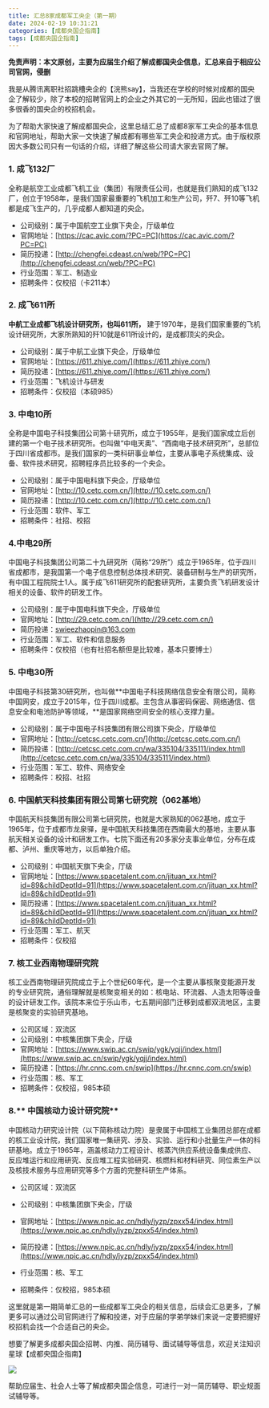 ```yaml
---
title: 汇总8家成都军工央企（第一期）
date: 2024-02-19 10:31:21
categories: [成都央国企指南]
tags: [成都央国企指南]
---
```


**免责声明：本文原创，主要为应届生介绍了解成都国央企信息，汇总来自于相应公司官网，侵删**

我是从腾讯离职社招跳槽央企的【浣熊say】，当我还在学校的时候对成都的国央企了解较少，除了本校的招聘官网上的企业之外其它的一无所知，因此也错过了很多很香的国央企的校招机会。

为了帮助大家快速了解成都国央企，这里总结汇总了成都8家军工央企的基本信息和官网地址，帮助大家一文快速了解成都有哪些军工央企和投递方式。由于版权原因大多数公司只有一句话的介绍，详细了解这些公司请大家去官网了解。

### 1. 成飞132厂

全称是航空工业成都飞机工业（集团）有限责任公司，也就是我们熟知的成飞132厂，创立于1958年，是我们国家最重要的飞机加工和生产公司，歼7、歼10等飞机都是成飞生产的，几乎成都人都知道的央企。

* 公司级别：属于中国航空工业旗下央企，厅级单位
* 官网地址：[https://cac.avic.com/?PC=PC](https://cac.avic.com/?PC=PC)
* 简历投递：[http://chengfei.cdeast.cn/web/?PC=PC](http://chengfei.cdeast.cn/web/?PC=PC)
* 行业范围：军工、制造业
* 招聘条件：仅校招（卡211本）

### 2. 成飞611所

**中航工业成都飞机设计研究所，也叫611所，** 建于1970年，是我们国家重要的飞机设计研究所，大家所熟知的歼10就是611所设计的，是成都顶尖的央企。

* 公司级别：属于中航工业旗下央企，厅级单位
* 官网地址：[https://611.zhiye.com/](https://611.zhiye.com/)
* 简历投递：[https://611.zhiye.com/](https://611.zhiye.com/)
* 行业范围：飞机设计与研发
* 招聘条件：仅校招（本硕985）

### 3. 中电10所

全称是中国电子科技集团公司第十研究所，成立于1955年，是我们国家成立后创建的第一个电子技术研究所。也叫做“中电天奥”、“西南电子技术研究所”，总部位于四川省成都市。是我们国家的一类科研事业单位，主要从事电子系统集成、设备、软件技术研究，招聘程序员比较多的一个央企。

* 公司级别：属于中国电科旗下央企，厅级单位
* 官网地址：[http://10.cetc.com.cn/](http://10.cetc.com.cn/)
* 简历投递：[http://10.cetc.com.cn/](http://10.cetc.com.cn/)
* 行业范围：软件、军工
* 招聘条件：社招、校招

### 4.中电29所

中国电子科技集团公司第二十九研究所（简称“29所”）成立于1965年，位于四川省成都市，是我国第一个电子信息控制总体技术研究、装备研制与生产的研究所，有中国工程院院士1人。属于成飞611研究所的配套研究所，主要负责飞机研发设计相关的设备、软件的研发工作。

* 公司级别：属于中国电科旗下央企，厅级单位
* 官网地址：[http://29.cetc.com.cn/](http://29.cetc.com.cn/)
* 简历投递：swieezhaopin@163.com
* 行业范围：军工、软件和信息服务
* 招聘条件：仅校招（也有社招名额但是比较难，基本只要博士）

### 5. 中电30所

中国电子科技第30研究所，也叫做**中国电子科技网络信息安全有限公司，简称中国网安，成立于2015年，位于四川成都。主包含从事密码保密、网络通信、信息安全和电池防护等领域，**是国家网络空间安全的核心支撑力量。

* 公司级别：属于中国电子科技集团有限公司旗下央企，厅级单位
* 官网地址：[http://cetcsc.cetc.com.cn/](http://cetcsc.cetc.com.cn/)
* 简历投递：[http://cetcsc.cetc.com.cn/wa/335104/335111/index.html](http://cetcsc.cetc.com.cn/wa/335104/335111/index.html)
* 行业范围：军工、软件、网络安全
* 招聘条件：校招、社招

### 6. 中国航天科技集团有限公司第七研究院（062基地）

中国航天科技集团有限公司第七研究院，也就是大家熟知的062基地，成立于1965年，位于成都市龙泉驿，是中国航天科技集团在西南最大的基地，主要从事航天相关设备的设计和研发工作。七院下面还有20多家分支事业单位，分布在成都、泸州、重庆等地方，以后单独介绍。

* 公司级别：中国航天旗下央企，厅级
* 官网地址：[https://www.spacetalent.com.cn/jituan_xx.html?id=89&childDeptId=91](https://www.spacetalent.com.cn/jituan_xx.html?id=89&childDeptId=91)
* 简历投递：[https://www.spacetalent.com.cn/jituan_xx.html?id=89&childDeptId=91](https://www.spacetalent.com.cn/jituan_xx.html?id=89&childDeptId=91)
* 行业范围：军工、航天
* 招聘条件：仅校招

### 7. 核工业西南物理研究院

核工业西南物理研究院成立于上个世纪60年代，是一个主要从事核聚变能源开发的专业研究院，通俗理解就是核聚变相关的如：核电站、环流器、人造太阳等设备的设计研发工作。该院本来位于乐山市，七五期间部门迁移到成都双流地区，主要是核聚变的实验研究基地。

* 公司区域：双流区
* 公司级别：中核集团旗下央企，厅级
* 官网地址：[https://www.swip.ac.cn/swip/ygk/yqjj/index.html](https://www.swip.ac.cn/swip/ygk/yqjj/index.html)
* 简历投递：[https://hr.cnnc.com.cn/swip](https://hr.cnnc.com.cn/swip)
* 行业范围：核、军工
* 招聘条件：仅校招，985本硕

### 8.** 中国核动力设计研究院**

中国核动力研究设计院（以下简称核动力院）是隶属于中国核工业集团总部在成都的核工业设计院，我们国家唯一集研究、涉及、实验、运行和小批量生产一体的科研基地。成立于1965年，涵盖核动力工程设计、核蒸汽供应系统设备集成供应、反应堆运行和应用研究、反应堆工程实验研究、核燃料和材料研究、同位素生产以及核技术服务与应用研究等多个方面的完整科研生产体系。

* 公司区域：双流区


* 公司级别：中核集团旗下央企，厅级
* 官网地址：[https://www.npic.ac.cn/hdly/jyzp/zpxx54/index.html](https://www.npic.ac.cn/hdly/jyzp/zpxx54/index.html)
* 简历投递：[https://www.npic.ac.cn/hdly/jyzp/zpxx54/index.html](https://www.npic.ac.cn/hdly/jyzp/zpxx54/index.html)
* 行业范围：核、军工
* 招聘条件：仅校招，985本硕

这里就是第一期简单汇总的一些成都军工央企的相关信息，后续会汇总更多，了解更多可以通过公司官网进行了解和投递，对于应届的学弟学妹们来说一定要把握好校招机会找一个合适自己的央企。

想要了解更多成都央国企招聘、内推、简历辅导、面试辅导等信息，欢迎关注知识星球【成都央国企指南】

![](/images/img.png)

帮助应届生、社会人士等了解成都央国企信息，可进行一对一简历辅导、职业规面试辅导等。
